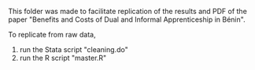This folder was made to facilitate replication of the results and PDF of the paper "Benefits and Costs of Dual and Informal
Apprenticeship in Bénin".

To replicate from raw data,

  1. run the Stata script "cleaning.do"
  2. run the R script "master.R"
